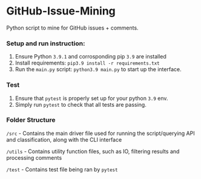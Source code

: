 # GitHub-Issue-Mining
Python script to mine for GitHub issues + comments.

### Setup and run instruction:
1) Ensure Python `3.9.1` and corrosponding pip `3.9` are installed
2) Install requirements: `pip3.9 install -r requirements.txt`
3) Run the `main.py` script: `python3.9 main.py` to start up the interface.

### Test
1) Ensure that `pytest` is properly set up for your python `3.9` env.
2) Simply run `pytest` to check that all tests are passing.

### Folder Structure
`/src` - Contains the main driver file used for running the script/querying API and classification, along with the CLI interface

`/utils` - Contains utility function files, such as IO, filtering results and processing comments

`/test` - Contains test file being ran by `pytest`

